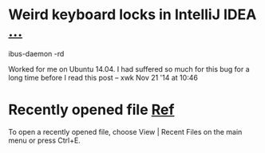 # Weird keyboard locks in IntelliJ IDEA [...](http://stackoverflow.com/questions/10430467/weird-keyboard-locks-in-intellij-idea-delete-arrow-keys-etc)
ibus-daemon -rd

Worked for me on Ubuntu 14.04. I had suffered so much for this bug for a long time before I read this post –  xwk Nov 21 '14 at 10:46

# Recently opened file [Ref](https://www.jetbrains.com/idea/help/opening-and-reopening-files-in-the-editor.html)
To open a recently opened file, choose View | Recent Files on the main menu or press Ctrl+E. 

